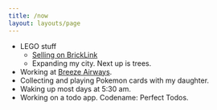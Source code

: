 ```yaml
---
title: /now
layout: layouts/page
---
```


- LEGO stuff
  - [Selling on BrickLink](https://store.bricklink.com/samwarnick&utm_content=globalnav#/shop)
  - Expanding my city. Next up is trees.
- Working at [Breeze Airways](https://www.flybreeze.com/home).
- Collecting and playing Pokemon cards with my daughter.
- Waking up most days at 5:30 am.
- Working on a todo app. Codename: Perfect Todos.

